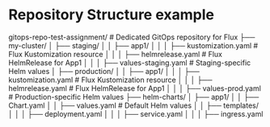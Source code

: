 # Repository Structure example
gitops-repo-test-assignment/  # Dedicated GitOps repository for Flux
├── my-cluster/
│   ├── staging/
│   │   ├── app1/
│   │   │   ├── kustomization.yaml   # Flux Kustomization resource
│   │   │   ├── helmrelease.yaml     # Flux HelmRelease for App1
│   │   │   ├── values-staging.yaml  # Staging-specific Helm values
│   ├── production/
│   │   ├── app1/
│   │   │   ├── kustomization.yaml   # Flux Kustomization resource
│   │   │   ├── helmrelease.yaml     # Flux HelmRelease for App1
│   │   │   ├── values-prod.yaml     # Production-specific Helm values
├── helm-charts/
│   ├── app1/
│   │   ├── Chart.yaml
│   │   ├── values.yaml              # Default Helm values
│   │   ├── templates/
│   │   │   ├── deployment.yaml
│   │   │   ├── service.yaml
│   │   │   ├── ingress.yaml
